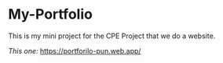 # My-Portfolio
This is my mini project for the CPE Project that we do a website.

*This one:*
https://portforilo-pun.web.app/
